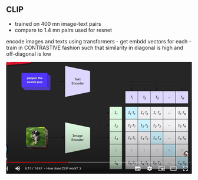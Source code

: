 ## CLIP
- trained on 400 mn image-text pairs
- compare to 1.4 mn pairs used for resnet

encode images and texts using transformers - get embdd vectors for each - train in CONTRASTIVE fashion such that similarity in diagonal is high and off-diagonal is low

<img src="image.png" alt="drawing" width="700"/>